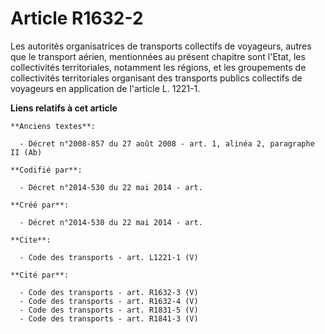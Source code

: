 # Article R1632-2

Les autorités organisatrices de transports collectifs de voyageurs, autres que le transport aérien, mentionnées au présent
chapitre sont l'Etat, les collectivités territoriales, notamment les régions, et les groupements de collectivités
territoriales organisant des transports publics collectifs de voyageurs en application de l'article L. 1221-1.

**Liens relatifs à cet article**

	**Anciens textes**:

	  - Décret n°2008-857 du 27 août 2008 - art. 1, alinéa 2, paragraphe II (Ab)

	**Codifié par**:

	  - Décret n°2014-530 du 22 mai 2014 - art.

	**Créé par**:

	  - Décret n°2014-530 du 22 mai 2014 - art.

	**Cite**:

	  - Code des transports - art. L1221-1 (V)

	**Cité par**:

	  - Code des transports - art. R1632-3 (V)
	  - Code des transports - art. R1632-4 (V)
	  - Code des transports - art. R1831-5 (V)
	  - Code des transports - art. R1841-3 (V)

